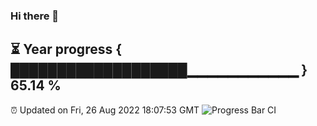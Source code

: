 ### Hi there 👋
⏳ Year progress { ███████████████████▁▁▁▁▁▁▁▁▁▁▁ } 65.14 %
---
⏰ Updated on Fri, 26 Aug 2022 18:07:53 GMT
![Progress Bar CI](https://github.com/Moyi321/Moyi321/workflows/Progress%20Bar%20CI/badge.svg)
